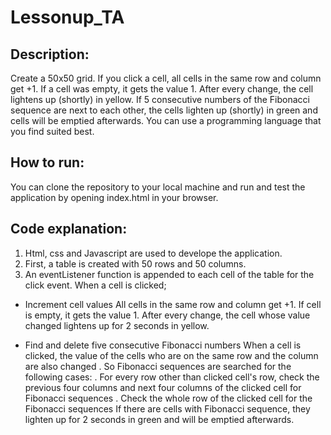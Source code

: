 # Lessonup_TA

## Description:

Create a 50x50 grid. If you click a cell, all cells in the same row and column get +1. If a cell was empty, it gets the value 1. After every change, the cell lightens up (shortly) in yellow. If 5 consecutive numbers of the Fibonacci sequence are next to each other, the cells lighten up (shortly) in green and cells will be emptied afterwards. You can use a programming language that you find suited best.

## How to run:

You can clone the repository to your local machine and run and test the application by opening index.html in your browser.

## Code explanation:

1. Html, css and Javascript are used to develope the application.
2. First, a table is created with 50 rows and 50 columns.
3. An eventListener function is appended to each cell of the table for the click event. When a cell is clicked;

- Increment cell values
  All cells in the same row and column get +1.
  If cell is empty, it gets the value 1.
  After every change, the cell whose value changed lightens up for 2 seconds in yellow.

- Find and delete five consecutive Fibonacci numbers
  When a cell is clicked, the value of the cells who are on the same row and the column are also changed . So Fibonacci sequences are searched for the following cases:
  . For every row other than clicked cell's row, check the previous four columns and next four columns of the clicked cell for Fibonacci sequences
  . Check the whole row of the clicked cell for the Fibonacci sequences
  If there are cells with Fibonacci sequence, they lighten up for 2 seconds in green and will be emptied afterwards.

